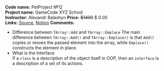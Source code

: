 **Code name:** PetProject №12  
**Project name:** GameCode XYZ School  
**Instructor:** Alexandr Balashyn
**Price:** ~~$1400~~ $ 0.00  
**Links:**
[Source](https://www.school-xyz.com/gamecode),
[Notion](https://www.notion.so/ikinder/XYZ-School-Gamecode-b72c9297bbd94015bf91cd6feee15645?pvs=4)
**Comments:**
- Difference between `TArray::Add` and `TArray::Emplace`  The main difference between `TArray::Add()` and `TArray::Emplace()` is that `Add()` copies or moves the passed element into the array, while `Emplace()` constructs the element in place.
- What is the Interface  
  If a `class` is a description of the object itself in OOP, then an `interface` is a description of a set of its actions.